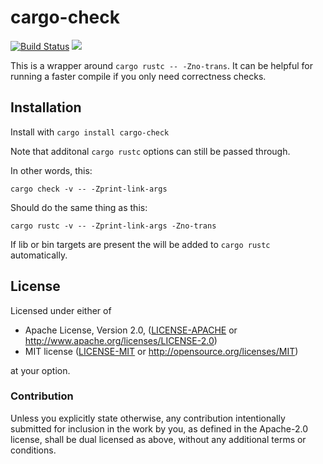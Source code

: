# cargo-check

[![Build Status](https://travis-ci.org/rsolomo/cargo-check.svg?branch=master)](https://travis-ci.org/rsolomo/cargo-check)
[![](http://meritbadge.herokuapp.com/cargo-check)](https://crates.io/crates/cargo-check)

This is a wrapper around `cargo rustc -- -Zno-trans`.
It can be helpful for running a faster compile if you
only need correctness checks.

## Installation

Install with `cargo install cargo-check`

Note that additonal `cargo rustc` options can still be passed through.

In other words, this:

```
cargo check -v -- -Zprint-link-args
```

Should do the same thing as this:

```
cargo rustc -v -- -Zprint-link-args -Zno-trans
```

If lib or bin targets are present the will be added to `cargo rustc` automatically.

## License

Licensed under either of

 * Apache License, Version 2.0, ([LICENSE-APACHE](LICENSE-APACHE) or http://www.apache.org/licenses/LICENSE-2.0)
 * MIT license ([LICENSE-MIT](LICENSE-MIT) or http://opensource.org/licenses/MIT)

at your option.

### Contribution

Unless you explicitly state otherwise, any contribution intentionally
submitted for inclusion in the work by you, as defined in the Apache-2.0
license, shall be dual licensed as above, without any additional terms or
conditions.
